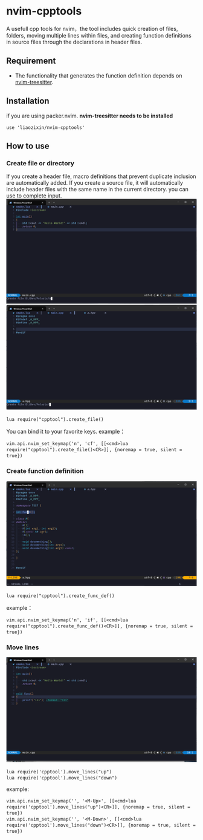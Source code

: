 # nvim-cpptools
A usefull cpp tools for nvim，the tool includes quick creation of files, folders, moving multiple lines within files, and creating function definitions in source files through the declarations in header files.

## Requirement
- The functionality that generates the function definition depends on [nvim-treesitter](https://github.com/nvim-treesitter/nvim-treesitter).

## Installation
if you are using packer.nvim. **nvim-treesitter needs to be installed**
```
use 'liaozixin/nvim-cpptools'
```

## How to use
### Create file or directory
If you create a header file, macro definitions that prevent duplicate inclusion are automatically added. If you create a source file, it will automatically include header files with the same name in the current directory. you can use <Tab> to complete input.
![img1](create_head_file.gif)
![img2](create_source_file.gif)
```
lua require("cpptool").create_file()
```
You can bind it to your favorite keys. example：
```
vim.api.nvim_set_keymap('n', 'cf', [[<cmd>lua require("cpptool").create_file()<CR>]], {noremap = true, silent = true})
```
### Create function definition
![img3](create_func_def.gif)
```
lua require("cpptool").create_func_def()
```
example：
```
vim.api.nvim_set_keymap('n', 'if', [[<cmd>lua require("cpptool").create_func_def()<CR>]], {noremap = true, silent = true})
```
### Move lines
![img4](move_lines.gif)
```
lua require('cpptool').move_lines("up")
lua require('cpptool').move_lines("down")
```
example:
```
vim.api.nvim_set_keymap('', '<M-Up>', [[<cmd>lua require('cpptool').move_lines("up")<CR>]], {noremap = true, silent = true})
vim.api.nvim_set_keymap('', '<M-Down>', [[<cmd>lua require('cpptool').move_lines("down")<CR>]], {noremap = true, silent = true})
```
